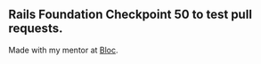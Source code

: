 ## Rails Foundation Checkpoint 50 to test pull requests.

 Made with my mentor at [Bloc](http://bloc.io).
